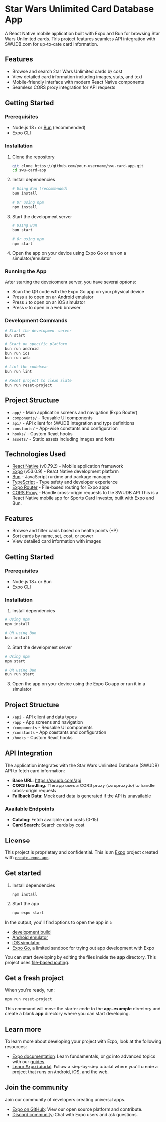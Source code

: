 # Star Wars Unlimited Card Database App

A React Native mobile application built with Expo and Bun for browsing Star Wars Unlimited cards. This project features seamless API integration with SWUDB.com for up-to-date card information.

## Features

- Browse and search Star Wars Unlimited cards by cost
- View detailed card information including images, stats, and text
- Mobile-friendly interface with modern React Native components
- Seamless CORS proxy integration for API requests

## Getting Started

### Prerequisites

- Node.js 18+ or [Bun](https://bun.sh/) (recommended)
- Expo CLI

### Installation

1. Clone the repository
   ```bash
   git clone https://github.com/your-username/swu-card-app.git
   cd swu-card-app
   ```

2. Install dependencies
   ```bash
   # Using Bun (recommended)
   bun install

   # Or using npm
   npm install
   ```

3. Start the development server
   ```bash
   # Using Bun
   bun start

   # Or using npm
   npm start
   ```

4. Open the app on your device using Expo Go or run on a simulator/emulator

### Running the App

After starting the development server, you have several options:

- Scan the QR code with the Expo Go app on your physical device
- Press `a` to open on an Android emulator
- Press `i` to open on an iOS simulator
- Press `w` to open in a web browser

### Development Commands

```bash
# Start the development server
bun start

# Start on specific platform
bun run android
bun run ios
bun run web

# Lint the codebase
bun run lint

# Reset project to clean slate
bun run reset-project
```

## Project Structure

- `app/` - Main application screens and navigation (Expo Router)
- `components/` - Reusable UI components
- `api/` - API client for SWUDB integration and type definitions
- `constants/` - App-wide constants and configuration
- `hooks/` - Custom React hooks
- `assets/` - Static assets including images and fonts

## Technologies Used

- [React Native](https://reactnative.dev/) (v0.79.2) - Mobile application framework
- [Expo](https://expo.dev/) (v53.0.9) - React Native development platform
- [Bun](https://bun.sh/) - JavaScript runtime and package manager
- [TypeScript](https://www.typescriptlang.org/) - Type safety and developer experience
- [Expo Router](https://docs.expo.dev/router/introduction/) - File-based routing for Expo apps
- [CORS Proxy](https://corsproxy.io/) - Handle cross-origin requests to the SWUDB API
This is a React Native mobile app for Sports Card Investor, built with Expo and Bun.

## Features

- Browse and filter cards based on health points (HP)
- Sort cards by name, set, cost, or power
- View detailed card information with images

## Getting Started

### Prerequisites

- Node.js 18+ or Bun
- Expo CLI

### Installation

1. Install dependencies

```bash
# Using npm
npm install

# OR using Bun
bun install
```

2. Start the development server

```bash
# Using npm
npm start

# OR using Bun
bun run start
```

3. Open the app on your device using the Expo Go app or run it in a simulator

## Project Structure

- `/api` - API client and data types
- `/app` - App screens and navigation
- `/components` - Reusable UI components
- `/constants` - App constants and configuration
- `/hooks` - Custom React hooks

## API Integration

The application integrates with the Star Wars Unlimited Database (SWUDB) API to fetch card information:

- **Base URL**: https://swudb.com/api
- **CORS Handling**: The app uses a CORS proxy (corsproxy.io) to handle cross-origin requests
- **Fallback Data**: Mock card data is generated if the API is unavailable

### Available Endpoints

- **Catalog**: Fetch available card costs (0-15)
- **Card Search**: Search cards by cost

## License

This project is proprietary and confidential.
This is an [Expo](https://expo.dev) project created with [`create-expo-app`](https://www.npmjs.com/package/create-expo-app).

## Get started

1. Install dependencies

   ```bash
   npm install
   ```

2. Start the app

   ```bash
   npx expo start
   ```

In the output, you'll find options to open the app in a

- [development build](https://docs.expo.dev/develop/development-builds/introduction/)
- [Android emulator](https://docs.expo.dev/workflow/android-studio-emulator/)
- [iOS simulator](https://docs.expo.dev/workflow/ios-simulator/)
- [Expo Go](https://expo.dev/go), a limited sandbox for trying out app development with Expo

You can start developing by editing the files inside the **app** directory. This project uses [file-based routing](https://docs.expo.dev/router/introduction).

## Get a fresh project

When you're ready, run:

```bash
npm run reset-project
```

This command will move the starter code to the **app-example** directory and create a blank **app** directory where you can start developing.

## Learn more

To learn more about developing your project with Expo, look at the following resources:

- [Expo documentation](https://docs.expo.dev/): Learn fundamentals, or go into advanced topics with our [guides](https://docs.expo.dev/guides).
- [Learn Expo tutorial](https://docs.expo.dev/tutorial/introduction/): Follow a step-by-step tutorial where you'll create a project that runs on Android, iOS, and the web.

## Join the community

Join our community of developers creating universal apps.

- [Expo on GitHub](https://github.com/expo/expo): View our open source platform and contribute.
- [Discord community](https://chat.expo.dev): Chat with Expo users and ask questions.
